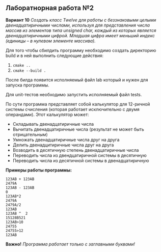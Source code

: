 ## Лаборатнорная работа №2

**Вариант 10**
*Создать класс Twelve для работы с беззнаковыми целыми двенадцатиричными числами, используя для представления числа массив из элементов типа unsigned char, каждый из которых является двенадцатиричными
цифрой. Младшая цифра имеет меньший индекс (единицы – в нулевом элементе массива).*

Для того чтобы сбилдить программу необходимо создать директорию build и в ней выполнить следующие действия:
1. ```cmake ..```
2. ```cmake --build .```

После билда появится исполняемый файл lab который и нужен для запуска программы.


Для unit-тестов необходимо запустить исполняемый файл tests.


По сути программа представляет собой калькулятор для 12-ричной системы счисления (которая работает исключительно с двумя операндами). Этот калькулятор может:
- Складывать двенадцатиричные числа
- Вычитать двенадцатиричные числа (результат не может быть отрицательным)
- Умножать двенадцатиричные числа друг на друга
- Делить двенадцитиричные числа друг на друга
- Возводить в десятичную степень двенадцатиричные числа
- Переводить числа из двендцатиричной системы в десятичную
- Переводить числа из десятичной системы в двенадцатиричную


**Примеры работы программы:**
```
123AB + 123AB
2479A
123AB - 123AB
0
123AB*2
2479A
2479A/2
123AB
123AB ^  2          
15128B521
123AB>10
24755
24755>12
123AB
```
**Важно!** *Программа работает только с заглавными буквами!*